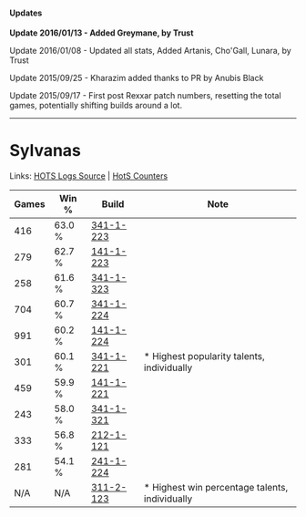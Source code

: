 #### Updates
**Update 2016/01/13 - Added Greymane, by Trust**

Update 2016/01/08 - Updated all stats, Added Artanis, Cho'Gall, Lunara, by Trust

Update 2015/09/25 - Kharazim added thanks to PR by Anubis Black

Update 2015/09/17 - First post Rexxar patch numbers, resetting the total games, potentially shifting builds around a lot.

***

# Sylvanas

Links: [HOTS Logs Source](https://www.hotslogs.com/Sitewide/HeroDetails?Hero=Sylvanas) | [HotS Counters](http://hotscounters.com/#/hero/Sylvanas)

Games  | Win %  | Build     | Note
-----  | -----  | -----     | ----
416    | 63.0 % | [341-1-223](http://www.heroesfire.com/hots/talent-calculator/sylvanas#pAEN) | 
279    | 62.7 % | [141-1-223](http://www.heroesfire.com/hots/talent-calculator/sylvanas#hXyN) | 
258    | 61.6 % | [341-1-323](http://www.heroesfire.com/hots/talent-calculator/sylvanas#pAFx) | 
704    | 60.7 % | [341-1-224](http://www.heroesfire.com/hots/talent-calculator/sylvanas#pAEO) | 
991    | 60.2 % | [141-1-224](http://www.heroesfire.com/hots/talent-calculator/sylvanas#hXyO) | 
301    | 60.1 % | [341-1-221](http://www.heroesfire.com/hots/talent-calculator/sylvanas#pAEL) | * Highest popularity talents, individually
459    | 59.9 % | [141-1-221](http://www.heroesfire.com/hots/talent-calculator/sylvanas#hXyL) | 
243    | 58.0 % | [341-1-321](http://www.heroesfire.com/hots/talent-calculator/sylvanas#pAFv) | 
333    | 56.8 % | [212-1-121](http://www.heroesfire.com/hots/talent-calculator/sylvanas#kFGX) | 
281    | 54.1 % | [241-1-224](http://www.heroesfire.com/hots/talent-calculator/sylvanas#lM5O) | 
N/A    | N/A    | [311-2-123](http://www.heroesfire.com/hots/talent-calculator/sylvanas#o1Cx) | * Highest win percentage talents, individually

